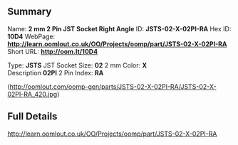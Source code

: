 

 ## Summary
Name: __2 mm 2 Pin JST Socket Right Angle__
ID: __JSTS-02-X-02PI-RA__
Hex ID: __10D4__
WebPage: __http://learn.oomlout.co.uk/OO/Projects/oomp/part/JSTS-02-X-02PI-RA__
Short URL: __http://oom.lt/10D4__

Type: __JSTS__ JST Socket 
Size: __02__ 2 mm 
Color: __X__  
Description __02PI__ 2 Pin 
Index: __RA__


(http://oomlout.com/oomp-gen/parts/JSTS-02-X-02PI-RA/JSTS-02-X-02PI-RA_420.jpg)


 ## Full Details
 http://learn.oomlout.co.uk/OO/Projects/oomp/part/JSTS-02-X-02PI-RA














